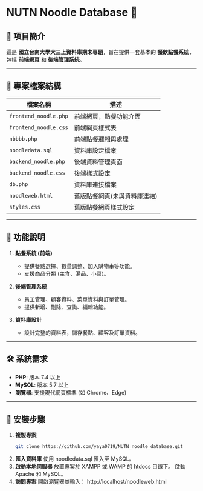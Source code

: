 # NUTN Noodle Database 🍜

## 📌 項目簡介
這是 **國立台南大學大三上資料庫期末專題**，旨在提供一套基本的 **餐飲點餐系統**，包括 **前端網頁** 和 **後端管理系統**。

---

## 📂 專案檔案結構
| 檔案名稱             | 描述                           |
|----------------------|--------------------------------|
| `frontend_noodle.php`| 前端網頁，點餐功能介面         |
| `frontend_noodle.css`| 前端網頁樣式表                 |
| `nbbbb.php`          | 前端點餐邏輯與處理             |
| `noodledata.sql`     | 資料庫設定檔案                 |
| `backend_noodle.php` | 後端資料管理頁面               |
| `backend_noodle.css` | 後端樣式設定                   |
| `db.php`             | 資料庫連接檔案                 |
| `noodleweb.html`     | 舊版點餐網頁(未與資料庫連結)    |
| `styles.css`         | 舊版點餐網頁樣式設定           |
---

## 🚀 功能說明

1. **點餐系統 (前端)**
   - 提供餐點選擇、數量調整、加入購物車等功能。
   - 支援商品分類 (主食、湯品、小菜)。

2. **後端管理系統**
   - 員工管理、顧客資料、菜單資料與訂單管理。
   - 提供新增、刪除、查詢、編輯功能。

3. **資料庫設計**
   - 設計完整的資料表，儲存餐點、顧客及訂單資料。

---

## 🛠️ 系統需求
- **PHP**: 版本 7.4 以上
- **MySQL**: 版本 5.7 以上
- **瀏覽器**: 支援現代網頁標準 (如 Chrome、Edge)

---

## 🔧 安裝步驟

1. **複製專案**
   ```bash
   git clone https://github.com/yaya0719/NUTN_noodle_database.git
2. **匯入資料庫**
   使用 noodledata.sql 匯入至 MySQL。
3. **啟動本地伺服器**
  放置專案於 XAMPP 或 WAMP 的 htdocs 目錄下。
  啟動 Apache 和 MySQL。
4. **訪問專案**
  開啟瀏覽器並輸入：
  http://localhost/noodleweb.html
